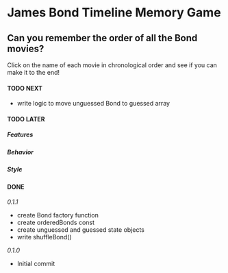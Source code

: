 # James Bond Timeline Memory Game

## Can you remember the order of all the Bond movies?

Click on the name of each movie in chronological order and see if you can make it to the end!

#### TODO NEXT

- write logic to move unguessed Bond to guessed array

#### TODO LATER

##### Features

##### Behavior

##### Style

#### DONE

_0.1.1_

- create Bond factory function
- create orderedBonds const
- create unguessed and guessed state objects
- write shuffleBond()

_0.1.0_

- Initial commit

